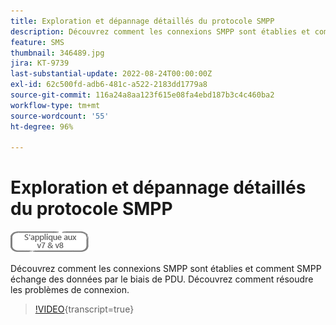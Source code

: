 ```yaml
---
title: Exploration et dépannage détaillés du protocole SMPP
description: Découvrez comment les connexions SMPP sont établies et comment SMPP échange des données par le biais de PDU. Découvrez comment résoudre les problèmes de connexion.
feature: SMS
thumbnail: 346489.jpg
jira: KT-9739
last-substantial-update: 2022-08-24T00:00:00Z
exl-id: 62c500fd-adb6-481c-a522-2183dd1779a8
source-git-commit: 116a24a8aa123f615e08fa4ebd187b3c4c460ba2
workflow-type: tm+mt
source-wordcount: '55'
ht-degree: 96%

---
```


# Exploration et dépannage détaillés du protocole SMPP

![S’applique aux versions 7 et 8](../assets/V7-V8-stamp.png)

Découvrez comment les connexions SMPP sont établies et comment SMPP échange des données par le biais de PDU. Découvrez comment résoudre les problèmes de connexion.

>[!VIDEO](https://video.tv.adobe.com/v/346489?quality=12&learn=on){transcript=true}
